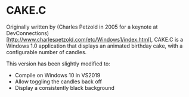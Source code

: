 # CAKE.C
Originally written by (Charles Petzold in 2005 for a keynote at DevConnections)[http://www.charlespetzold.com/etc/Windows1/index.html],
CAKE.C is a Windows 1.0 application that displays an animated birthday cake, with a configurable number of candles.

This version has been slightly modified to:
 - Compile on Windows 10 in VS2019
 - Allow toggling the candles back off
 - Display a consistently black background